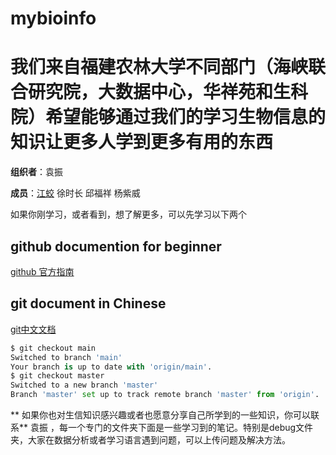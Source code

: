 # mybioinfo

# 我们来自福建农林大学不同部门（海峡联合研究院，大数据中心，华祥苑和生科院）希望能够通过我们的学习生物信息的知识让更多人学到更多有用的东西

**组织者**：袁振

**成员**：[江蛟](https://github.com/Jiangjao)  徐时长 邱福祥 杨紫威


如果你刚学习，或者看到，想了解更多，可以先学习以下两个

## github documention for beginner 

[github 官方指南](https://docs.github.com/cn/github/getting-started-with-github)

## git document in Chinese
[git中文文档](https://git-scm.com/book/zh/v2)
```python
$ git checkout main 
Switched to branch 'main'
Your branch is up to date with 'origin/main'.
$ git checkout master
Switched to a new branch 'master'
Branch 'master' set up to track remote branch 'master' from 'origin'.
```



** 如果你也对生信知识感兴趣或者也愿意分享自己所学到的一些知识，你可以联系**  袁振 ，每一个专门的文件夹下面是一些学习到的笔记。特别是debug文件夹，大家在数据分析或者学习语言遇到问题，可以上传问题及解决方法。

